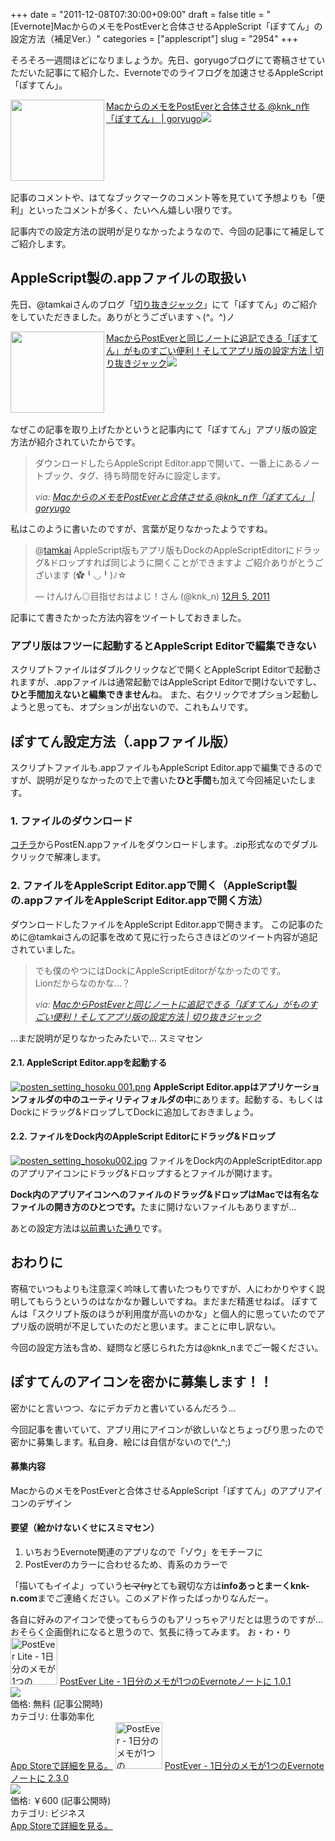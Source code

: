 +++
date = "2011-12-08T07:30:00+09:00"
draft = false
title = "[Evernote]MacからのメモをPostEverと合体させるAppleScript「ぽすてん」の設定方法（補足Ver.）"
categories = ["applescript"]
slug = "2954"
+++

そろそろ一週間ほどになりましょうか。先日、goryugoブログにて寄稿させていただいた記事にて紹介した、Evernoteでのライフログを加速させるAppleScript「ぽすてん」。

<table width="100%"><a href="http://goryugo.com/20111130/knk_n_evernote/" target="_blank"><img class="alignleft" align="left" border="0" src="http://capture.heartrails.com/150x130/shadow?http://goryugo.com/20111130/knk_n_evernote/"  width="150" height="130" /></a><a href="http://goryugo.com/20111130/knk_n_evernote/" target="_blank">MacからのメモをPostEverと合体させる @knk_n作「ぽすてん」 | goryugo</a><a href="http://b.hatena.ne.jp/entry/http://goryugo.com/20111130/knk_n_evernote/" target="_blank"><img border="0" src="http://b.hatena.ne.jp/entry/image/http://goryugo.com/20111130/knk_n_evernote/"  /></a></table>

記事のコメントや、はてなブックマークのコメント等を見ていて予想よりも「便利」といったコメントが多く、たいへん嬉しい限りです。

記事内での設定方法の説明が足りなかったようなので、今回の記事にて補足してご紹介します。<!--more--><h2>AppleScript製の.appファイルの取扱い</h2>
先日、@tamkaiさんのブログ「<a href="http://tamkai.com/blog" target="_blank">切り抜きジャック</a>」にて「ぽすてん」のご紹介をしていただきました。ありがとうございますヽ(^。^)ノ

<table width="100%"><a href="http://tamkai.com/blog/2011/12/05/658" target="_blank"><img class="alignleft" align="left" border="0" src="http://capture.heartrails.com/150x130/shadow?http://tamkai.com/blog/2011/12/05/658"  width="150" height="130" /></a><a href="http://tamkai.com/blog/2011/12/05/658" target="_blank">MacからPostEverと同じノートに追記できる「ぽすてん」がものすごい便利！そしてアプリ版の設定方法 | 切り抜きジャック</a><a href="http://b.hatena.ne.jp/entry/http://tamkai.com/blog/2011/12/05/658" target="_blank"><img border="0" src="http://b.hatena.ne.jp/entry/image/http://tamkai.com/blog/2011/12/05/658"  /></a></table>


なぜこの記事を取り上げたかというと記事内にて「ぽすてん」アプリ版の設定方法が紹介されていたからです。
<blockquote cite="http://goryugo.com/20111130/knk_n_evernote/" title="MacからのメモをPostEverと合体させる @knk_n作「ぽすてん」 | goryugo">
<p>ダウンロードしたらAppleScript Editor.appで開いて、一番上にあるノートブック、タグ、待ち時間を好みに設定します。</p>
<cite>via: <a href="http://goryugo.com/20111130/knk_n_evernote/" target="_blank">MacからのメモをPostEverと合体させる @knk_n作「ぽすてん」 | goryugo</a></cite>
</blockquote>
私はこのように書いたのですが、言葉が足りなかったようですね。

<blockquote class="twitter-tweet" data-in-reply-to="143536398606139392" lang="ja"><p>@<a href="https://twitter.com/tamkai">tamkai</a> AppleScript版もアプリ版もDockのAppleScriptEditorにドラッグ&ドロップすれば同じように開くことができますよ ご紹介ありがとうございます (✿╹◡╹)ﾉ☆</p>&mdash; けんけん◎目指せおはよじ！さん (@knk_n) <a href="https://twitter.com/knk_n/status/143539318789636098" data-datetime="2011-12-05T03:56:55+00:00">12月 5, 2011</a></blockquote>

記事にて書きたかった方法内容をツイートしておきました。

<h3>アプリ版はフツーに起動するとAppleScript Editorで編集できない</h3>
スクリプトファイルはダブルクリックなどで開くとAppleScript Editorで起動されますが、.appファイルは通常起動ではAppleScript Editorで開けないですし、<strong>ひと手間加えないと編集できません</strong>ね。
また、右クリックでオプション起動しようと思っても、オプションが出ないので、これもムリです。


<h2>ぽすてん設定方法（.appファイル版）</h2>
スクリプトファイルも.appファイルもAppleScript Editor.appで編集できるのですが、説明が足りなかったので上で書いた<strong>ひと手間</strong>も加えて今回補足いたします。
<h3>1. ファイルのダウンロード</h3>
<a href="http://knk-n.com/wp-content/uploads/applescript/PostEN.app.zip" target="_blank">コチラ</a>からPostEN.appファイルをダウンロードします。.zip形式なのでダブルクリックで解凍します。

<h3>2. ファイルをAppleScript Editor.appで開く（AppleScript製の.appファイルをAppleScript Editor.appで開く方法）</h3>
ダウンロードしたファイルをAppleScript Editor.appで開きます。
この記事のために@tamkaiさんの記事を改めて見に行ったらさきほどのツイート内容が追記されていました。
<blockquote cite="http://tamkai.com/blog/2011/12/05/658" title="MacからPostEverと同じノートに追記できる「ぽすてん」がものすごい便利！そしてアプリ版の設定方法 | 切り抜きジャック">
<p>でも僕のやつにはDockにAppleScriptEditorがなかったのです。<br>
Lionだからなのかな…？</p>
<cite>via: <a href="http://tamkai.com/blog/2011/12/05/658" target="_blank">MacからPostEverと同じノートに追記できる「ぽすてん」がものすごい便利！そしてアプリ版の設定方法 | 切り抜きジャック</a></cite>
</blockquote>
…まだ説明が足りなかったみたいで… スミマセン

<h4>2.1. AppleScript Editor.appを起動する</h4>
<a href="http://knk-n.com/wp-content/uploads/2011/12/posten_setting_hosoku-001.png" title="Posten setting hosoku 001"><img src="http://knk-n.com/wp-content/uploads/2011/12/posten_setting_hosoku-001.png" title="posten_setting_hosoku 001.png" /></a>
<strong>AppleScript Editor.appはアプリケーションフォルダの中のユーティリティフォルダの中</strong>にあります。起動する、もしくはDockにドラッグ&ドロップしてDockに追加しておきましょう。
<h4>2.2. ファイルをDock内のAppleScript Editorにドラッグ&ドロップ</h4>
<a href="http://knk-n.com/wp-content/uploads/2011/12/posten_setting_hosoku002.jpg" title="Posten setting hosoku002"><img src="http://knk-n.com/wp-content/uploads/2011/12/posten_setting_hosoku002.jpg" title="posten_setting_hosoku002.jpg" /></a>
ファイルをDock内のAppleScriptEditor.appのアプリアイコンにドラッグ&ドロップするとファイルが開けます。

<strong>Dock内のアプリアイコンへのファイルのドラッグ&ドロップはMacでは有名なファイルの開き方のひとつです。</strong>たまに開けないファイルもありますが…

あとの設定方法は<a href="http://goryugo.com/20111130/knk_n_evernote/" target="_blank">以前書いた通り</a>です。

<h2>おわりに</h2>
寄稿でいつもよりも注意深く吟味して書いたつもりですが、人にわかりやすく説明してもらうというのはなかなか難しいですね。まだまだ精進せねば。
ぽすてんは「スクリプト版のほうが利用度が高いのかな」と個人的に思っていたのでアプリ版の説明が不足していたのだと思います。まことに申し訳ない。

今回の設定方法も含め、疑問など感じられた方は@knk_nまでご一報ください。
<h2>ぽすてんのアイコンを密かに募集します！！</h2>
密かにと言いつつ、なにデカデカと書いているんだろう…

今回記事を書いていて、アプリ用にアイコンが欲しいなとちょっぴり思ったので密かに募集します。私自身、絵には自信がないので(^_^;)
<h4>募集内容</h4>
MacからのメモをPostEverと合体させるAppleScript「ぽすてん」のアプリアイコンのデザイン
<h4>要望（絵かけないくせにスミマセン）</h4>
<ol>
<li>いちおうEvernote関連のアプリなので「ゾウ」をモチーフに</li>
<li>PostEverのカラーに合わせるため、青系のカラーで</li>
</ol>
「描いてもイイよ」っていう<del>ヒマ(ry</del>とても親切な方は<strong>infoあっとまーくknk-n.com</strong>までご連絡ください。このメアド作ったばっかりなんだー。

各自に好みのアイコンで使ってもらうのもアリっちゃアリだとは思うのですが…
おそらく企画倒れになると思うので、気長に待ってみます。
お・わ・り
<a href="http://itunes.apple.com/jp/app//id475299083?mt=8&uo=4" target="new"><img class="appstorehelper_appicn" width="75" height="75" src="http://a3.mzstatic.com/us/r1000/077/Purple/d8/d3/aa/mzl.zgcfxszb.png" alt="PostEver Lite - 1日分のメモが1つのEvernoteノートに - Atech inc."></a>
<a href="http://itunes.apple.com/jp/app//id475299083?mt=8&uo=4" target="new">PostEver Lite - 1日分のメモが1つのEvernoteノートに 1.0.1</a><br>
<a href="http://itunes.apple.com/jp/app//id475299083?mt=8&uo=4" target="itunes_store"><img class="appstorehelper_icn" src="http://ax.phobos.apple.com.edgesuite.net/ja_jp/images/web/linkmaker/badge_appstore-sm.gif" ></a><br>
価格: 無料 (記事公開時)<br>
カテゴリ: 仕事効率化<br>
<a href="http://itunes.apple.com/jp/app//id475299083?mt=8&uo=4" target="new">App Storeで詳細を見る。</a>
<a href="http://itunes.apple.com/jp/app//id422023962?mt=8&uo=4" target="new"><img class="appstorehelper_appicn" width="75" height="75" src="http://a1.mzstatic.com/us/r1000/094/Purple/f0/4e/18/mzm.vyucfpva.png" alt="PostEver - 1日分のメモが1つのEvernoteノートに - Atech inc."></a>
<a href="http://itunes.apple.com/jp/app//id422023962?mt=8&uo=4" target="new">PostEver - 1日分のメモが1つのEvernoteノートに 2.3.0</a><br>
<a href="http://itunes.apple.com/jp/app//id422023962?mt=8&uo=4" target="itunes_store"><img class="appstorehelper_icn" src="http://ax.phobos.apple.com.edgesuite.net/ja_jp/images/web/linkmaker/badge_appstore-sm.gif" ></a><br>
価格: &#65509;600 (記事公開時)<br>
カテゴリ: ビジネス<br>
<a href="http://itunes.apple.com/jp/app//id422023962?mt=8&uo=4" target="new">App Storeで詳細を見る。</a>
